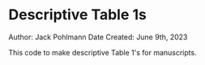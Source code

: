 # Descriptive Table 1s
Author: Jack Pohlmann
Date Created: June 9th, 2023

This code to make descriptive Table 1's for manuscripts.

